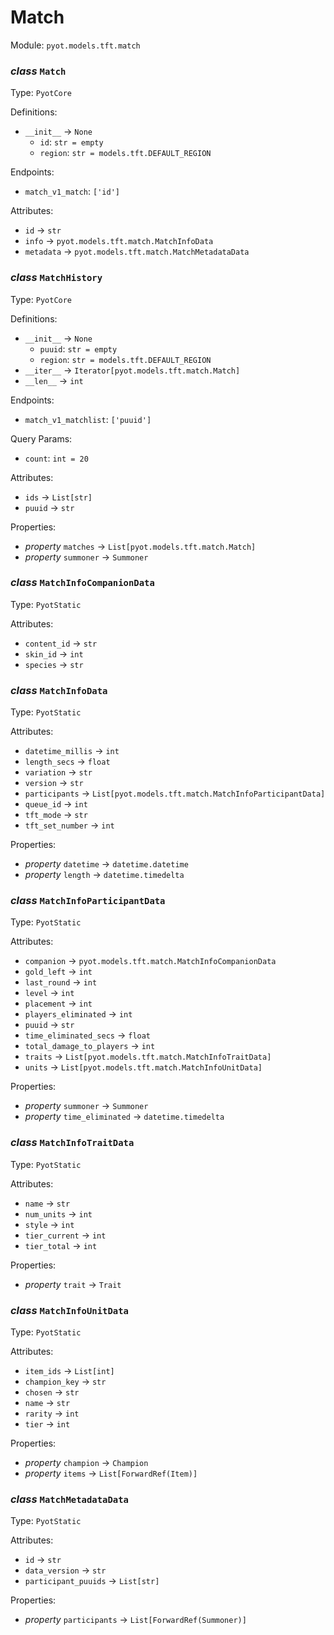 # Match 

Module: `pyot.models.tft.match` 

### _class_ `Match`

Type: `PyotCore` 

Definitions: 
* `__init__` -> `None` 
  * `id`: `str = empty` 
  * `region`: `str = models.tft.DEFAULT_REGION` 

Endpoints: 
* `match_v1_match`: `['id']` 

Attributes: 
* `id` -> `str` 
* `info` -> `pyot.models.tft.match.MatchInfoData` 
* `metadata` -> `pyot.models.tft.match.MatchMetadataData` 


### _class_ `MatchHistory`

Type: `PyotCore` 

Definitions: 
* `__init__` -> `None` 
  * `puuid`: `str = empty` 
  * `region`: `str = models.tft.DEFAULT_REGION` 
* `__iter__` -> `Iterator[pyot.models.tft.match.Match]` 
* `__len__` -> `int` 

Endpoints: 
* `match_v1_matchlist`: `['puuid']` 

Query Params: 
* `count`: `int = 20` 

Attributes: 
* `ids` -> `List[str]` 
* `puuid` -> `str` 

Properties: 
* _property_ `matches` -> `List[pyot.models.tft.match.Match]` 
* _property_ `summoner` -> `Summoner` 


### _class_ `MatchInfoCompanionData`

Type: `PyotStatic` 

Attributes: 
* `content_id` -> `str` 
* `skin_id` -> `int` 
* `species` -> `str` 


### _class_ `MatchInfoData`

Type: `PyotStatic` 

Attributes: 
* `datetime_millis` -> `int` 
* `length_secs` -> `float` 
* `variation` -> `str` 
* `version` -> `str` 
* `participants` -> `List[pyot.models.tft.match.MatchInfoParticipantData]` 
* `queue_id` -> `int` 
* `tft_mode` -> `str` 
* `tft_set_number` -> `int` 

Properties: 
* _property_ `datetime` -> `datetime.datetime` 
* _property_ `length` -> `datetime.timedelta` 


### _class_ `MatchInfoParticipantData`

Type: `PyotStatic` 

Attributes: 
* `companion` -> `pyot.models.tft.match.MatchInfoCompanionData` 
* `gold_left` -> `int` 
* `last_round` -> `int` 
* `level` -> `int` 
* `placement` -> `int` 
* `players_eliminated` -> `int` 
* `puuid` -> `str` 
* `time_eliminated_secs` -> `float` 
* `total_damage_to_players` -> `int` 
* `traits` -> `List[pyot.models.tft.match.MatchInfoTraitData]` 
* `units` -> `List[pyot.models.tft.match.MatchInfoUnitData]` 

Properties: 
* _property_ `summoner` -> `Summoner` 
* _property_ `time_eliminated` -> `datetime.timedelta` 


### _class_ `MatchInfoTraitData`

Type: `PyotStatic` 

Attributes: 
* `name` -> `str` 
* `num_units` -> `int` 
* `style` -> `int` 
* `tier_current` -> `int` 
* `tier_total` -> `int` 

Properties: 
* _property_ `trait` -> `Trait` 


### _class_ `MatchInfoUnitData`

Type: `PyotStatic` 

Attributes: 
* `item_ids` -> `List[int]` 
* `champion_key` -> `str` 
* `chosen` -> `str` 
* `name` -> `str` 
* `rarity` -> `int` 
* `tier` -> `int` 

Properties: 
* _property_ `champion` -> `Champion` 
* _property_ `items` -> `List[ForwardRef(Item)]` 


### _class_ `MatchMetadataData`

Type: `PyotStatic` 

Attributes: 
* `id` -> `str` 
* `data_version` -> `str` 
* `participant_puuids` -> `List[str]` 

Properties: 
* _property_ `participants` -> `List[ForwardRef(Summoner)]` 


